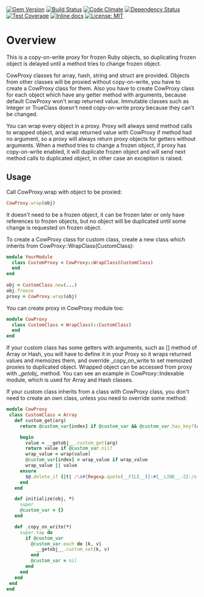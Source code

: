 [![Gem
Version](https://badge.fury.io/rb/cow_proxy.svg)](http://badge.fury.io/rb/cow_proxy)
[![Build Status](https://secure.travis-ci.org/Programatica/cow_proxy.png?branch=master)](http://travis-ci.org/Programatica/cow_proxy)
[![Code Climate](https://codeclimate.com/github/Programatica/cow_proxy/badges/gpa.svg)](https://codeclimate.com/github/Programatica/cow_proxy)
[![Dependency Status](https://gemnasium.com/Programatica/cow_proxy.png?branch=master)](https://gemnasium.com/Programatica/cow_proxy)
[![Test Coverage](https://codeclimate.com/github/Programatica/cow_proxy/badges/coverage.svg)](https://codeclimate.com/github/Programatica/cow_proxy/coverage)
[![Inline docs](https://inch-ci.org/github/Programatica/cow_proxy.svg?branch=master)](https://inch-ci.org/github/Programatica/cow_proxy)
[![License: MIT](https://img.shields.io/badge/License-MIT-blue.svg)](https://opensource.org/licenses/MIT)

Overview
========

This is a copy-on-write proxy for frozen Ruby objects, so duplicating frozen object is delayed until a method tries to change frozen object.

CowProxy classes for array, hash, string and struct are provided. Objects from other classes will be proxied without copy-on-write, you have to create a CowProxy class for them. Also you have to create CowProxy class for each object which have any getter method with arguments, because default CowProxy won't wrap returned value. Immutable classes such as Integer or TrueClass doesn't need copy-on-write proxy because they can't be changed.

You can wrap every object in a proxy. Proxy will always send method calls to wrapped object, and wrap returned value with CowProxy if method had no argument, so a proxy will always return proxy objects for getters without arguments. When a method tries to change a frozen object, if proxy has copy-on-write enabled, it will duplicate frozen object and will send next method calls to duplicated object, in other case an exception is raised.

Usage
-----

Call CowProxy.wrap with object to be proxied:

```ruby
CowProxy.wrap(obj)
```

It doesn't need to be a frozen object, it can be frozen later or only have references to frozen objects, but no object will be duplicated until some change is requested on frozen object.

To create a CowProxy class for custom class, create a new class which inherits from CowProxy::WrapClass(CustomClass):

```ruby
module YourModule
  class CustomProxy < CowProxy::WrapClass(CustomClass)
  end
end
  
obj = CustomClass.new(...)
obj.freeze
proxy = CowProxy.wrap(obj)
```

You can create proxy in CowProxy module too:

```ruby
module CowProxy
  class CustomClass < WrapClass(::CustomClass)
  end
end
```

If your custom class has some getters with arguments, such as [] method of Array or Hash, you will have to define it in your Proxy so it wraps returned values and memoizes them, and override _copy_on_write to set memoized proxies to duplicated object. Wrapped object can be accessed from proxy with \__getobj\__ method. You can see an example in CowProxy::Indexable module, which is used for Array and Hash classes.
 
If your custom class inherits from a class with CowProxy class, you don't need to create an own class, unless you need to override some method:
 
 ```ruby
module CowProxy
  class CustomClass < Array
    def custom_get(arg)
      return @custom_var[index] if @custom_var && @custom_var.has_key?(arg)

      begin
        value = __getobj__.custom_get(arg)
        return value if @custom_var.nil?
        wrap_value = wrap(value)
        @custom_var[index] = wrap_value if wrap_value
        wrap_value || value
      ensure
        $@.delete_if {|t| /\A#{Regexp.quote(__FILE__)}:#{__LINE__-2}:/o =~ t} if $@
      end
    end

    def initialize(obj, *)
      super
      @custom_var = {}
    end

    def _copy_on_write(*)
      super.tap do
        if @custom_var
          @custom_var.each do |k, v|
            __getobj__.custom_set(k, v)
          end
          @custom_var = nil
        end
      end
    end
  end
end
```
